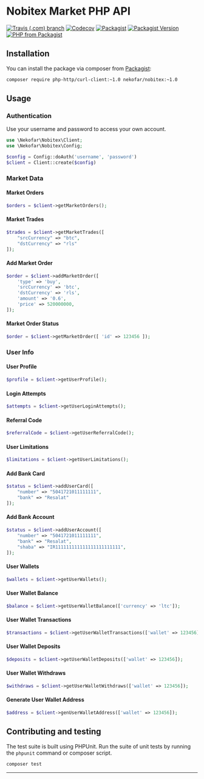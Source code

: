 # Nobitex Market PHP API

[![Travis (.com) branch](https://img.shields.io/travis/com/nekofar/nobitex-api-php/master.svg)][3]
[![Codecov](https://img.shields.io/codecov/c/gh/nekofar/nobitex-api-php.svg)][4]
[![Packagist](https://img.shields.io/packagist/l/nekofar/nobitex.svg)][2]
[![Packagist Version](https://img.shields.io/packagist/v/nekofar/nobitex.svg)][1]
[![PHP from Packagist](https://img.shields.io/packagist/php-v/nekofar/nobitex.svg)][1]

## Installation

You can install the package via composer from [Packagist][1]:

```bash
composer require php-http/curl-client:~1.0 nekofar/nobitex:~1.0
```

## Usage

### Authentication
Use your username and password to access your own account.

```php
use \Nekofar\Nobitex\Client;
use \Nekofar\Nobitex\Config;

$config = Config::doAuth('username', 'password')
$client = Client::create($config)
```

### Market Data

#### Market Orders

```php
$orders = $client->getMarketOrders();
```

#### Market Trades

```php
$trades = $client->getMarketTrades([
    "srcCurrency" => "btc",
    "dstCurrency" => "rls"
]);
```

#### Add Market Order

```php
$order = $client->addMarketOrder([
    'type' => 'buy',
    'srcCurrency' => 'btc',
    'dstCurrency' => 'rls',
    'amount' => '0.6',
    'price' => 520000000,
]);
```
#### Market Order Status

```php
$order = $client->getMarketOrder([ 'id' => 123456 ]);
 ```


### User Info

#### User Profile

```php
$profile = $client->getUserProfile();
```

#### Login Attempts

```php
$attempts = $client->getUserLoginAttempts();
```

#### Referral Code

```php
$referralCode = $client->getUserReferralCode();
```

#### User Limitations 

```php
$limitations = $client->getUserLimitations();
```

#### Add Bank Card

```php
$status = $client->addUserCard([
    "number" => "5041721011111111",
    "bank" => "Resalat"
]);
```

#### Add Bank Account

```php
$status = $client->addUserAccount([
    "number" => "5041721011111111",
    "bank" => "Resalat",
    "shaba" => "IR111111111111111111111111",
]);
```

#### User Wallets

```php
$wallets = $client->getUserWallets();
```

#### User Wallet Balance

```php
$balance = $client->getUserWalletBalance(['currency' => 'ltc']);
```

#### User Wallet Transactions

```php
$transactions = $client->getUserWalletTransactions(['wallet' => 123456]);
```

#### User Wallet Deposits

```php
$deposits = $client->getUserWalletDeposits(['wallet' => 123456]);
```

#### User Wallet Withdraws

```php
$withdraws = $client->getUserWalletWithdraws(['wallet' => 123456]);
```

#### Generate User Wallet Address

```php
$address = $client->genUserWalletAddress(['wallet' => 123456]);
```

## Contributing and testing

The test suite is built using PHPUnit. Run the suite of unit tests by running
the `phpunit` command or composer script.

```bash
composer test
```

---
[1]: https://packagist.org/packages/nekofar/nobitex
[2]: https://github.com/nekofar/nobitex-api-php/blob/master/LICENSE
[3]: https://travis-ci.com/nekofar/nobitex-api-php
[4]: https://codecov.io/gh/nekofar/nobitex-api-php